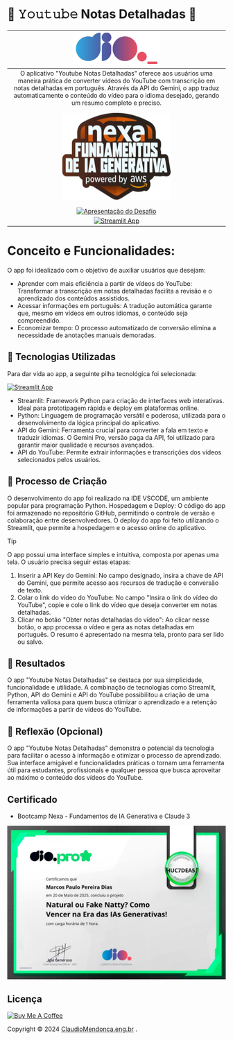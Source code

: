 # 🎥 𝚈𝚘𝚞𝚝𝚞𝚋𝚎 Notas Detalhadas 📝

| [![DIO.me](https://github.com/ClaudioMendonca-Eng/dio-trilha-java-basico/blob/main/img/dio.png)](https://dio.me) |
|:--:|
| O aplicativo "Youtube Notas Detalhadas" oferece aos usuários uma maneira prática de converter vídeos do YouTube com transcrição em notas detalhadas em português. Através da API do Gemini, o app traduz automaticamente o conteúdo do vídeo para o idioma desejado, gerando um resumo completo e preciso. |
| <a href="https://www.youtube.com/watch?v=ohVOaP6SpMQ" target="_blank"><img style="margin: 10px" height="200" width="250" src="/img/logo_nexa_dio.png" alt="Logo do BootCamp"/></a> |
| [![Apresentação do Desafio](/img/imagemapresentacao.gif)](https://dio-bootcamp-nexa-youtubenotas.streamlit.app/) |
| [![Streamlit App](https://static.streamlit.io/badges/streamlit_badge_black_white.svg)](https://dio-bootcamp-nexa-youtubenotas.streamlit.app/) |

# Conceito e Funcionalidades:
O app foi idealizado com o objetivo de auxiliar usuários que desejam:

- Aprender com mais eficiência a partir de vídeos do YouTube: Transformar a transcrição em notas detalhadas facilita a revisão e o aprendizado dos conteúdos assistidos.
- Acessar informações em português: A tradução automática garante que, mesmo em vídeos em outros idiomas, o conteúdo seja compreendido.
- Economizar tempo: O processo automatizado de conversão elimina a necessidade de anotações manuais demoradas.

## 🤖 Tecnologias Utilizadas
Para dar vida ao app, a seguinte pilha tecnológica foi selecionada:

[![Streamlit App](https://static.streamlit.io/badges/streamlit_badge_black_white.svg)](https://dio-bootcamp-nexa-youtubenotas.streamlit.app/)
- Streamlit: Framework Python para criação de interfaces web interativas. Ideal para prototipagem rápida e deploy em plataformas online.
- Python: Linguagem de programação versátil e poderosa, utilizada para o desenvolvimento da lógica principal do aplicativo.
- API do Gemini: Ferramenta crucial para converter a fala em texto e traduzir idiomas. O Gemini Pro, versão paga da API, foi utilizado para garantir maior qualidade e recursos avançados.
- API do YouTube: Permite extrair informações e transcrições dos vídeos selecionados pelos usuários.

## 🧐 Processo de Criação
O desenvolvimento do app foi realizado na IDE VSCODE, um ambiente popular para programação Python.
Hospedagem e Deploy: O código do app foi armazenado no repositório GitHub, permitindo o controle de versão e colaboração entre desenvolvedores. O deploy do app foi feito utilizando o Streamlit, que permite a hospedagem e o acesso online do aplicativo.

> [!TIP]
>O app possui uma interface simples e intuitiva, composta por apenas uma tela. O usuário precisa seguir estas etapas:
> 1.	Inserir a API Key do Gemini: No campo designado, insira a chave de API do Gemini, que permite acesso aos recursos de tradução e conversão de texto.
> 2.	Colar o link do vídeo do YouTube: No campo "Insira o link do vídeo do YouTube", copie e cole o link do vídeo que deseja converter em notas detalhadas.
> 3.	Clicar no botão "Obter notas detalhadas do vídeo": Ao clicar nesse botão, o app processa o vídeo e gera as notas detalhadas em português. O resumo é apresentado na mesma tela, pronto para ser lido ou salvo.

## 🚀 Resultados
O app "Youtube Notas Detalhadas" se destaca por sua simplicidade, funcionalidade e utilidade. A combinação de tecnologias como Streamlit, Python, API do Gemini e API do YouTube possibilitou a criação de uma ferramenta valiosa para quem busca otimizar o aprendizado e a retenção de informações a partir de vídeos do YouTube.

## 💭 Reflexão (Opcional)
O app "Youtube Notas Detalhadas" demonstra o potencial da tecnologia para facilitar o acesso à informação e otimizar o processo de aprendizado. Sua interface amigável e funcionalidades práticas o tornam uma ferramenta útil para estudantes, profissionais e qualquer pessoa que busca aproveitar ao máximo o conteúdo dos vídeos do YouTube.

## Certificado

- Bootcamp Nexa - Fundamentos de IA Generativa e Claude 3

[![Certificado](img/01_certificado.png)](https://www.dio.me/certificate/C1BZ1HVX)


## Licença

<a href="https://www.buymeacoffee.com/claudiomendonca" target="_blank"><img src="https://cdn.buymeacoffee.com/buttons/v2/default-yellow.png" alt="Buy Me A Coffee" style="height: 60px !important;width: 217px !important;" ></a>

Copyright © 2024 <a href="https://www.claudiomendonca.eng.br" target="_blank">ClaudioMendonca.eng.br</a> .
